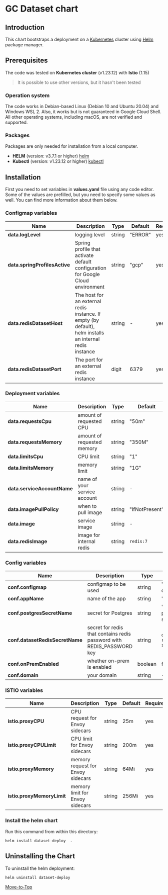 <!--- Deploy -->

# GC Dataset chart

## Introduction

This chart bootstraps a deployment on a [Kubernetes](https://kubernetes.io) cluster using [Helm](https://helm.sh) package manager.

## Prerequisites

The code was tested on **Kubernetes cluster** (v1.23.12) with **Istio** (1.15)
> It is possible to use other versions, but it hasn't been tested

### Operation system

The code works in Debian-based Linux (Debian 10 and Ubuntu 20.04) and Windows WSL 2. Also, it works but is not guaranteed in Google Cloud Shell. All other operating systems, including macOS, are not verified and supported.

### Packages

Packages are only needed for installation from a local computer.

* **HELM** (version: v3.7.1 or higher) [helm](https://helm.sh/docs/intro/install/)
* **Kubectl** (version: v1.23.12 or higher) [kubectl](https://kubernetes.io/docs/tasks/tools/#kubectl)

## Installation

First you need to set variables in **values.yaml** file using any code editor. Some of the values are prefilled, but you need to specify some values as well. You can find more information about them below.

### Configmap variables

| Name | Description | Type | Default | Required |
|------|-------------|------|---------|---------|
**data.logLevel** | logging level | string | "ERROR" | yes
**data.springProfilesActive** | Spring profile that activate default configuration for Google Cloud environment | string | "gcp" | yes
**data.redisDatasetHost** | The host for an external redis instance. If empty (by default), helm installs an internal redis instance | string | - | yes
**data.redisDatasetPort** | The port for an external redis instance | digit | 6379 | yes

### Deployment variables

| Name | Description | Type | Default | Required |
|------|-------------|------|---------|---------|
**data.requestsCpu** | amount of requested CPU | string | "50m" | yes
**data.requestsMemory** | amount of requested memory| string | "350M" | yes
**data.limitsCpu** | CPU limit | string | "1" | yes
**data.limitsMemory** | memory limit | string | "1G" | yes
**data.serviceAccountName** | name of your service account | string | - | yes
**data.imagePullPolicy** | when to pull image | string | "IfNotPresent" | yes
**data.image** | service image | string | - | yes
**data.redisImage** | image for internal redis | string | `redis:7` | yes

### Config variables

| Name | Description | Type | Default | Required |
|------|-------------|------|---------|---------|
**conf.configmap** | configmap to be used | string | "dataset-config" | yes
**conf.appName** | name of the app | string | "dataset" | yes
**conf.postgresSecretName** | secret for Postgres | string | "dataset-postgres-secret" | yes
**conf.datasetRedisSecretName** | secret for redis that contains redis password with REDIS_PASSWORD key | string | `dataset-redis-secret` | yes
**conf.onPremEnabled** | whether on-prem is enabled | boolean | false | yes
**conf.domain** | your domain | string | - | yes

### ISTIO variables

| Name | Description | Type | Default |Required |
|------|-------------|------|---------|---------|
**istio.proxyCPU** | CPU request for Envoy sidecars | string | 25m | yes
**istio.proxyCPULimit** | CPU limit for Envoy sidecars | string | 200m | yes
**istio.proxyMemory** | memory request for Envoy sidecars | string | 64Mi | yes
**istio.proxyMemoryLimit** | memory limit for Envoy sidecars | string | 256Mi | yes

### Install the helm chart

Run this command from within this directory:

```console
helm install dataset-deploy  .
```

## Uninstalling the Chart

To uninstall the helm deployment:

```console
helm uninstall dataset-deploy
```

[Move-to-Top](#introduction)
